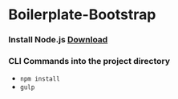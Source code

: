 # Boilerplate-Bootstrap

### Install Node.js <a href="https://nodejs.org/en/download/">Download</a>
### CLI Commands into the project directory
  - <code>npm install</code>
  - <code>gulp</code>

